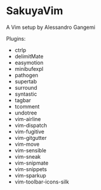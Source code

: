 SakuyaVim
===

A Vim setup by Alessandro Gangemi

Plugins:

* ctrlp
* delimitMate
* easymotion
* minibufexpl
* pathogen
* supertab
* surround
* syntastic
* tagbar
* tcomment
* undotree
* vim-airline
* vim-dispatch
* vim-fugitive
* vim-gitgutter
* vim-move
* vim-sensible
* vim-sneak
* vim-snipmate
* vim-snippets
* vim-sparkup
* vim-toolbar-icons-silk
